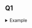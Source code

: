 <!-- Start of Q  -->
<h2>Q1</h2>
<details> 
<!-- ==========  -->
<summary>Example</summary>

###

<details> 
<summary>a)</summary>

</details>

<!-- End of Q  -->
</details> 
<!--  =======  -->
